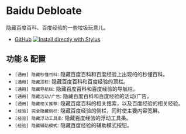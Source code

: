 # Baidu Debloate

隐藏百度百科、百度经验的一些垃圾玩意儿。

- [GitHub](https://github.com/PRO-2684/gadgets/raw/main/baidu_debloate/) [![Install directly with Stylus](https://img.shields.io/badge/Install%20directly%20with-Stylus-00adad.svg)](https://github.com/PRO-2684/gadgets/raw/main/baidu_debloate/baidu_debloate.user.css)

## 功能 & 配置

- `[通用] 隐藏秒懂百科`: 隐藏百度百科和百度经验上出现的的秒懂百科。
- `[通用] 隐藏顶栏`: 隐藏百度百科和百度经验的顶栏。
- `[通用] 隐藏导航栏`: 隐藏百度百科和百度经验的导航栏。
- `[通用] 隐藏活动/广告`: 隐藏百度百科和百度经验的活动/广告。
- `[通用] 隐藏相关推荐`: 隐藏百度百科的相关搜索，以及百度经验的相关经验。
- `[经验] 完全隐藏侧栏`: 隐藏百度经验的侧栏，同时使主要内容宽屏。
- `[经验] 隐藏浮动工具条`: 隐藏百度经验的浮动工具条。
- `[经验] 隐藏辅助模式`: 隐藏百度经验的辅助模式按钮。
